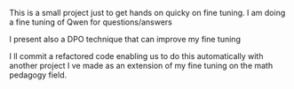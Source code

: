 This is a small project just to get hands on quicky on fine tuning.
I am doing a fine tuning of Qwen for questions/answers 

I present also a DPO technique that can improve my fine tuning 

I ll commit a refactored code enabling us to do this automatically with another project I ve made as an extension of my fine tuning on the math pedagogy field. 
